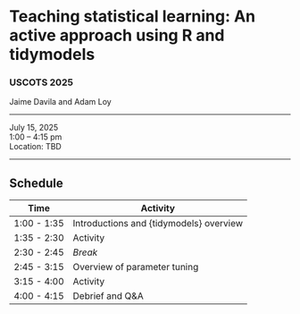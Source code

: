 
# Teaching statistical learning: An active approach using R and tidymodels

### USCOTS 2025

Jaime Davila and Adam Loy

------------------------------------------------------------------------

July 15, 2025 <br> 1:00 – 4:15 pm <br> Location: TBD <br>

------------------------------------------------------------------------

## Schedule

| Time        | Activity                                |
|-------------|-----------------------------------------|
| 1:00 - 1:35 | Introductions and {tidymodels} overview |
| 1:35 - 2:30 | Activity                                |
| 2:30 - 2:45 | *Break*                                 |
| 2:45 - 3:15 | Overview of parameter tuning            |
| 3:15 - 4:00 | Activity                                |
| 4:00 - 4:15 | Debrief and Q&A                         |
